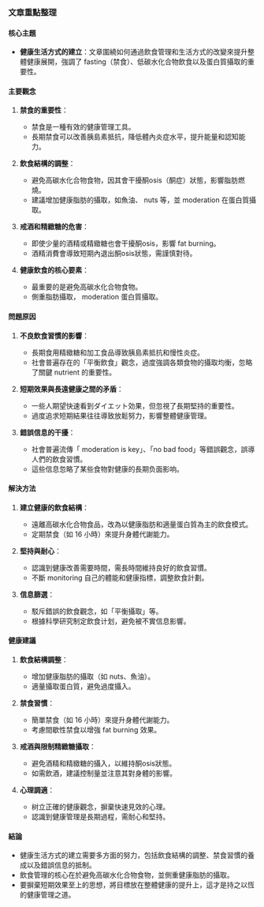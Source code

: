 ### 文章重點整理

#### 核心主題
- **健康生活方式的建立**：文章圍繞如何通過飲食管理和生活方式的改變來提升整體健康展開，強調了 fasting（禁食）、低碳水化合物飲食以及蛋白質攝取的重要性。

#### 主要觀念
1. **禁食的重要性**：
   - 禁食是一種有效的健康管理工具。
   - 長期禁食可以改善胰島素抵抗，降低體內炎症水平，提升能量和認知能力。

2. **飲食結構的調整**：
   - 避免高碳水化合物食物，因其會干擾酮osis（酮症）狀態，影響脂肪燃燒。
   - 建議增加健康脂肪的攝取，如魚油、 nuts 等，並 moderation 在蛋白質攝取。

3. **戒酒和精緻糖的危害**：
   - 即使少量的酒精或精緻糖也會干擾酮osis，影響 fat burning。
   - 酒精消費會導致短期內退出酮osis狀態，需謹慎對待。

4. **健康飲食的核心要素**：
   - 最重要的是避免高碳水化合物食物。
   - 側重脂肪攝取， moderation 蛋白質攝取。

#### 問題原因
1. **不良飲食習慣的影響**：
   - 長期食用精緻糖和加工食品導致胰島素抵抗和慢性炎症。
   - 社會普遍存在的「平衡飲食」觀念，過度強調各類食物的攝取均衡，忽略了關鍵 nutrient 的重要性。

2. **短期效果與長遠健康之間的矛盾**：
   - 一些人期望快速看到ダイエット効果，但忽視了長期堅持的重要性。
   - 過度追求短期結果往往導致放鬆努力，影響整體健康管理。

3. **錯誤信息的干擾**：
   - 社會普遍流傳「 moderation is key」、「no bad food」等錯誤觀念，誤導人們的飲食習慣。
   - 這些信息忽略了某些食物對健康的長期负面影响。

#### 解決方法
1. **建立健康的飲食結構**：
   - 遠離高碳水化合物食品，改為以健康脂肪和適量蛋白質為主的飲食模式。
   - 定期禁食（如 16 小時）來提升身體代謝能力。

2. **堅持與耐心**：
   - 認識到健康改善需要時間，需長時間維持良好的飲食習慣。
   - 不斷 monitoring 自己的體能和健康指標，調整飲食計劃。

3. **信息篩選**：
   - 駁斥錯誤的飲食觀念，如「平衡攝取」等。
   - 根據科學研究制定飲食计划，避免被不實信息影響。

#### 健康建議
1. **飲食結構調整**：
   - 增加健康脂肪的攝取（如 nuts、魚油）。
   - 適量攝取蛋白質，避免過度攝入。

2. **禁食習慣**：
   - 簡單禁食（如 16 小時）來提升身體代謝能力。
   - 考慮間歇性禁食以增強 fat burning 效果。

3. **戒酒與限制精緻糖攝取**：
   - 避免酒精和精緻糖的攝入，以維持酮osis狀態。
   - 如需飲酒，建議控制量並注意其對身體的影響。

4. **心理調適**：
   - 树立正確的健康觀念，摒棄快速見效的心理。
   - 認識到健康管理是長期過程，需耐心和堅持。

#### 結論
- 健康生活方式的建立需要多方面的努力，包括飲食結構的調整、禁食習慣的養成以及錯誤信息的抵制。
- 飲食管理的核心在於避免高碳水化合物食物，並側重健康脂肪的攝取。
- 要摒棄短期效果至上的思想，將目標放在整體健康的提升上，這才是持之以恆的健康管理之道。